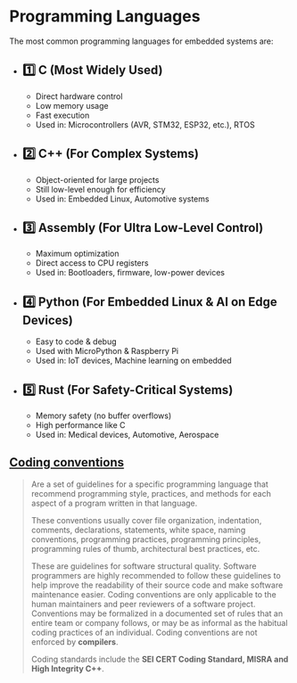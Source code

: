 # Programming Languages

The most common programming languages for embedded systems are:
- ## 1️⃣ C (Most Widely Used)
  - Direct hardware control
  - Low memory usage
  - Fast execution
  - Used in: Microcontrollers (AVR, STM32, ESP32, etc.), RTOS

- ## 2️⃣ C++ (For Complex Systems)
  - Object-oriented for large projects
  - Still low-level enough for efficiency
  - Used in: Embedded Linux, Automotive systems

- ## 3️⃣ Assembly (For Ultra Low-Level Control)
  - Maximum optimization
  - Direct access to CPU registers
  - Used in: Bootloaders, firmware, low-power devices

- ## 4️⃣ Python (For Embedded Linux & AI on Edge Devices)
  - Easy to code & debug
  - Used with MicroPython & Raspberry Pi
  - Used in: IoT devices, Machine learning on embedded

- ## 5️⃣ Rust (For Safety-Critical Systems)
  - Memory safety (no buffer overflows)
  - High performance like C
  - Used in: Medical devices, Automotive, Aerospace
      
## [Coding conventions](https://en.wikipedia.org/wiki/Coding_conventions)
> Are a set of guidelines for a specific programming language that recommend programming style, practices, and methods for each aspect of a program written in that language.
> 
> These conventions usually cover file organization, indentation, comments, declarations, statements, white space, naming conventions, programming practices, programming principles, programming rules of thumb, architectural best practices, etc.
> 
> These are guidelines for software structural quality. Software programmers are highly recommended to follow these guidelines to help improve the readability of their source code and make software maintenance easier. Coding conventions are only applicable to the human maintainers and peer reviewers of a software project. Conventions may be formalized in a documented set of rules that an entire team or company follows, or may be as informal as the habitual coding practices of an individual. Coding conventions are not enforced by **compilers**.
>
> Coding standards include the **SEI CERT Coding Standard, MISRA and High Integrity C++**.
